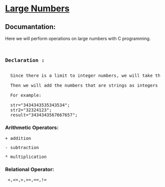 <h1><u>Large Numbers</u></h1>
<h2>Documantation:</h2>
<p>Here we will perform operations on large numbers with C programming.</p>
<pre> <h3>Declaration : </h3> 
  Since there is a limit to integer numbers, we will take the number as a string.<br>
  Then we will add the numbers that are strings as integers and print the result as a string again.<br>
  For example:<br>
  str="3434343535343534";
  str2="32324123";
  result="3434343567667657";</pre>
<h3>Arithmetic Operators: </h3>
<p>
    <pre>+ addition </pre>
    <pre>- subtraction </pre>
    <pre>* multiplication</pre>
</p>
<h3>Relational Operator: </h3>
<pre> <,<=,>,>=,==,!=</pre>
